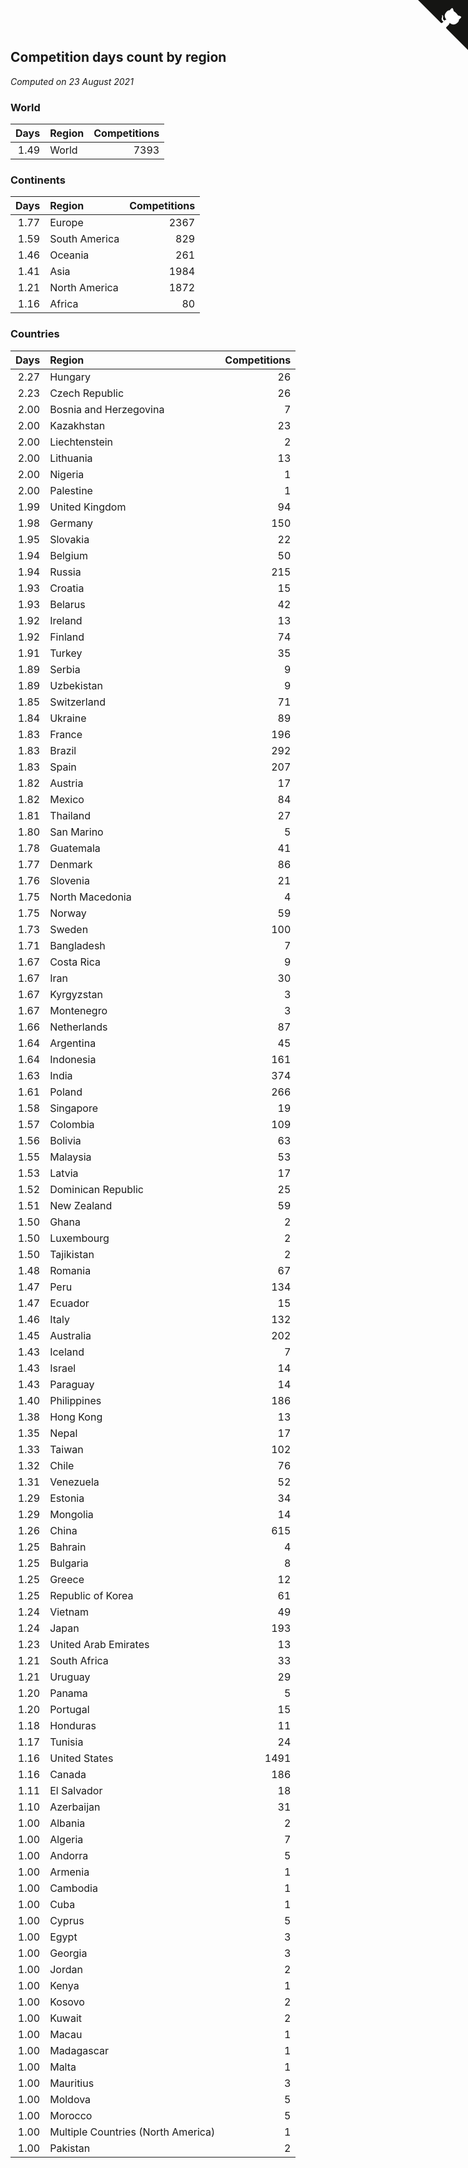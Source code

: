 ## Competition days count by region

*Computed on 23 August 2021*


### World

| Days | Region | Competitions |
| ---: | :--- | ---: |
| 1.49 | World | 7393 |

### Continents

| Days | Region | Competitions |
| ---: | :--- | ---: |
| 1.77 | Europe | 2367 |
| 1.59 | South America | 829 |
| 1.46 | Oceania | 261 |
| 1.41 | Asia | 1984 |
| 1.21 | North America | 1872 |
| 1.16 | Africa | 80 |

### Countries

| Days | Region | Competitions |
| ---: | :--- | ---: |
| 2.27 | Hungary | 26 |
| 2.23 | Czech Republic | 26 |
| 2.00 | Bosnia and Herzegovina | 7 |
| 2.00 | Kazakhstan | 23 |
| 2.00 | Liechtenstein | 2 |
| 2.00 | Lithuania | 13 |
| 2.00 | Nigeria | 1 |
| 2.00 | Palestine | 1 |
| 1.99 | United Kingdom | 94 |
| 1.98 | Germany | 150 |
| 1.95 | Slovakia | 22 |
| 1.94 | Belgium | 50 |
| 1.94 | Russia | 215 |
| 1.93 | Croatia | 15 |
| 1.93 | Belarus | 42 |
| 1.92 | Ireland | 13 |
| 1.92 | Finland | 74 |
| 1.91 | Turkey | 35 |
| 1.89 | Serbia | 9 |
| 1.89 | Uzbekistan | 9 |
| 1.85 | Switzerland | 71 |
| 1.84 | Ukraine | 89 |
| 1.83 | France | 196 |
| 1.83 | Brazil | 292 |
| 1.83 | Spain | 207 |
| 1.82 | Austria | 17 |
| 1.82 | Mexico | 84 |
| 1.81 | Thailand | 27 |
| 1.80 | San Marino | 5 |
| 1.78 | Guatemala | 41 |
| 1.77 | Denmark | 86 |
| 1.76 | Slovenia | 21 |
| 1.75 | North Macedonia | 4 |
| 1.75 | Norway | 59 |
| 1.73 | Sweden | 100 |
| 1.71 | Bangladesh | 7 |
| 1.67 | Costa Rica | 9 |
| 1.67 | Iran | 30 |
| 1.67 | Kyrgyzstan | 3 |
| 1.67 | Montenegro | 3 |
| 1.66 | Netherlands | 87 |
| 1.64 | Argentina | 45 |
| 1.64 | Indonesia | 161 |
| 1.63 | India | 374 |
| 1.61 | Poland | 266 |
| 1.58 | Singapore | 19 |
| 1.57 | Colombia | 109 |
| 1.56 | Bolivia | 63 |
| 1.55 | Malaysia | 53 |
| 1.53 | Latvia | 17 |
| 1.52 | Dominican Republic | 25 |
| 1.51 | New Zealand | 59 |
| 1.50 | Ghana | 2 |
| 1.50 | Luxembourg | 2 |
| 1.50 | Tajikistan | 2 |
| 1.48 | Romania | 67 |
| 1.47 | Peru | 134 |
| 1.47 | Ecuador | 15 |
| 1.46 | Italy | 132 |
| 1.45 | Australia | 202 |
| 1.43 | Iceland | 7 |
| 1.43 | Israel | 14 |
| 1.43 | Paraguay | 14 |
| 1.40 | Philippines | 186 |
| 1.38 | Hong Kong | 13 |
| 1.35 | Nepal | 17 |
| 1.33 | Taiwan | 102 |
| 1.32 | Chile | 76 |
| 1.31 | Venezuela | 52 |
| 1.29 | Estonia | 34 |
| 1.29 | Mongolia | 14 |
| 1.26 | China | 615 |
| 1.25 | Bahrain | 4 |
| 1.25 | Bulgaria | 8 |
| 1.25 | Greece | 12 |
| 1.25 | Republic of Korea | 61 |
| 1.24 | Vietnam | 49 |
| 1.24 | Japan | 193 |
| 1.23 | United Arab Emirates | 13 |
| 1.21 | South Africa | 33 |
| 1.21 | Uruguay | 29 |
| 1.20 | Panama | 5 |
| 1.20 | Portugal | 15 |
| 1.18 | Honduras | 11 |
| 1.17 | Tunisia | 24 |
| 1.16 | United States | 1491 |
| 1.16 | Canada | 186 |
| 1.11 | El Salvador | 18 |
| 1.10 | Azerbaijan | 31 |
| 1.00 | Albania | 2 |
| 1.00 | Algeria | 7 |
| 1.00 | Andorra | 5 |
| 1.00 | Armenia | 1 |
| 1.00 | Cambodia | 1 |
| 1.00 | Cuba | 1 |
| 1.00 | Cyprus | 5 |
| 1.00 | Egypt | 3 |
| 1.00 | Georgia | 3 |
| 1.00 | Jordan | 2 |
| 1.00 | Kenya | 1 |
| 1.00 | Kosovo | 2 |
| 1.00 | Kuwait | 2 |
| 1.00 | Macau | 1 |
| 1.00 | Madagascar | 1 |
| 1.00 | Malta | 1 |
| 1.00 | Mauritius | 3 |
| 1.00 | Moldova | 5 |
| 1.00 | Morocco | 5 |
| 1.00 | Multiple Countries (North America) | 1 |
| 1.00 | Pakistan | 2 |


<a href="https://github.com/jonatanklosko/wca_statistics" class="github-corner" aria-label="View source on Github"><svg width="80" height="80" viewBox="0 0 250 250" style="fill:#151513; color:#fff; position: absolute; top: 0; border: 0; right: 0;" aria-hidden="true"><path d="M0,0 L115,115 L130,115 L142,142 L250,250 L250,0 Z"></path><path d="M128.3,109.0 C113.8,99.7 119.0,89.6 119.0,89.6 C122.0,82.7 120.5,78.6 120.5,78.6 C119.2,72.0 123.4,76.3 123.4,76.3 C127.3,80.9 125.5,87.3 125.5,87.3 C122.9,97.6 130.6,101.9 134.4,103.2" fill="currentColor" style="transform-origin: 130px 106px;" class="octo-arm"></path><path d="M115.0,115.0 C114.9,115.1 118.7,116.5 119.8,115.4 L133.7,101.6 C136.9,99.2 139.9,98.4 142.2,98.6 C133.8,88.0 127.5,74.4 143.8,58.0 C148.5,53.4 154.0,51.2 159.7,51.0 C160.3,49.4 163.2,43.6 171.4,40.1 C171.4,40.1 176.1,42.5 178.8,56.2 C183.1,58.6 187.2,61.8 190.9,65.4 C194.5,69.0 197.7,73.2 200.1,77.6 C213.8,80.2 216.3,84.9 216.3,84.9 C212.7,93.1 206.9,96.0 205.4,96.6 C205.1,102.4 203.0,107.8 198.3,112.5 C181.9,128.9 168.3,122.5 157.7,114.1 C157.9,116.9 156.7,120.9 152.7,124.9 L141.0,136.5 C139.8,137.7 141.6,141.9 141.8,141.8 Z" fill="currentColor" class="octo-body"></path></svg></a><style>.github-corner:hover .octo-arm{animation:octocat-wave 560ms ease-in-out}@keyframes octocat-wave{0%,100%{transform:rotate(0)}20%,60%{transform:rotate(-25deg)}40%,80%{transform:rotate(10deg)}}@media (max-width:500px){.github-corner:hover .octo-arm{animation:none}.github-corner .octo-arm{animation:octocat-wave 560ms ease-in-out}}</style>
